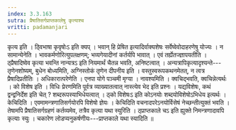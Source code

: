 ```yaml
---
index: 3.3.163
sutra: प्रैषातिसर्गप्राप्तकालेषु कृत्याश्च
vritti: padamanjari
---
```


 कृत्य इति । ठ्विभाषा कृवृषोःऽ इति क्यप् । भवान् हि प्रेषित इत्यादिर्वाक्यशेषः सर्वेष्वेवोदाहरणेषु योज्यः । न सामान्येनेति । भावकर्मणोरित्युपलक्षणम्; भव्यगेयादीनां कर्तर्यपि भावात् । एवं तर्ह्येतज्ज्ञापयतीति । ठ्प्रैषादिष्वेव कृत्या भवन्ति नान्यत्रऽ इति नियमार्थं चैतन्न भवति, अनिष्टत्वात् । अन्यत्रापिकृत्यादृश्यन्ते---तृणेनशोष्यम्, बुधेन बोध्यमिति, अग्निस्तोकं तृणेन दीपनीय इति । वस्तुस्वरूपकथनमेतत्, न त्वत्र प्रैषादिप्रतीतिः । अधिकारात्परेणेति । एनपा योगे पञ्चमी मृग्या । नावश्यमिति । क्वचिद्भवति, क्वचिन्नेत्यर्थः । को विशेष इति । विधिः प्रेरणमिति पूर्वत्र व्याख्यातत्वात् नास्त्येव भेद इति प्रश्नः । यद्यविशेषः, कथं द्वन्द्वनिर्देश इति चेत् ? शब्दरूपस्याभिधेयत्वात् । ठ्को विशेषःऽ इति कोऽनयोः शब्दयोविशेषोऽभिधेय इत्यर्थः । केचिदिति । एवमामन्त्रणातिसर्गयोरपि विशेषो ज्ञेयः । केचिदिति वचनादपरेऽनयोर्विसेषं नेच्छन्तीत्युक्तं भवति । तेषामपि प्रैषातिसर्गग्रहणं कर्तव्यमेव, तत्रैव कृत्या यथा स्युरिति । ठ्प्राप्तकाले चऽ इति ह्युक्ते निमन्त्रणादावपि कृत्याः स्युः । चकारेण लोडप्यनुकर्षणीयः---प्राप्तकाले यथा स्यादिति ॥